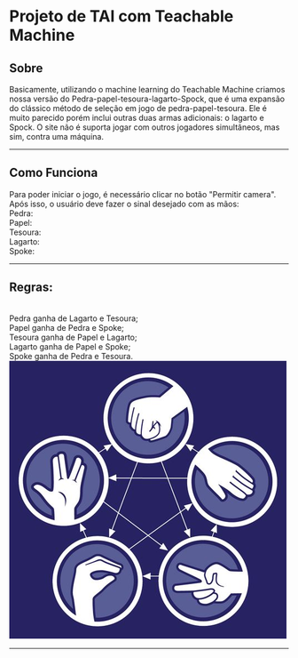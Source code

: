<h1>Projeto de TAI com Teachable Machine</h1>

<h2>Sobre</h2>
<p>Basicamente, utilizando o machine learning do Teachable Machine criamos nossa versão do Pedra-papel-tesoura-lagarto-Spock, que é uma expansão do clássico método de seleção em jogo de pedra-papel-tesoura. Ele é muito parecido porém inclui outras duas armas adicionais: o lagarto e Spock.
O site não é suporta jogar com outros jogadores simultâneos, mas sim, contra uma máquina.<p>
<hr>

<h2>Como Funciona</h2>
<p>Para poder iniciar o jogo, é necessário clicar no botão "Permitir camera". Após isso, o usuário deve fazer o sinal desejado com as mãos:
<br>
Pedra:
<br>
Papel:
<br>
Tesoura:
<br>
Lagarto:
<br>
Spoke: 
<br><hr>

<h2>Regras:</h2>
<br>
Pedra ganha de Lagarto e Tesoura;
<br>
Papel ganha de Pedra e Spoke;
<br>
Tesoura ganha de Papel e Lagarto;
<br>
Lagarto ganha de Papel e Spoke;
<br>
Spoke ganha de Pedra e Tesoura.
<br>
<img src="img.jpg">
</p>
<hr>
